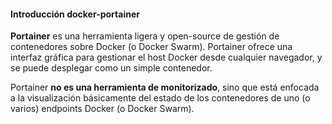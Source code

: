 #### Introducción docker-portainer

**Portainer** es una herramienta ligera y open-source de gestión de contenedores sobre Docker (o Docker Swarm). 
Portainer ofrece una interfaz gráfica para gestionar el host Docker desde cualquier navegador, y se puede desplegar como un simple contenedor.


Portainer **no es una herramienta de monitorizado**, sino que está enfocada a la visualización básicamente del estado de los contenedores 
de uno (o varios) endpoints Docker (o Docker Swarm). 
